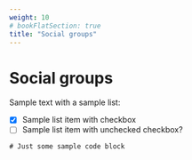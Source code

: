 ```yaml
---
weight: 10
# bookFlatSection: true
title: "Social groups"
---
```


# Social groups

Sample text with a sample list:

- [x] Sample list item with checkbox
- [ ] Sample list item with unchecked checkbox?

```
# Just some sample code block
```
